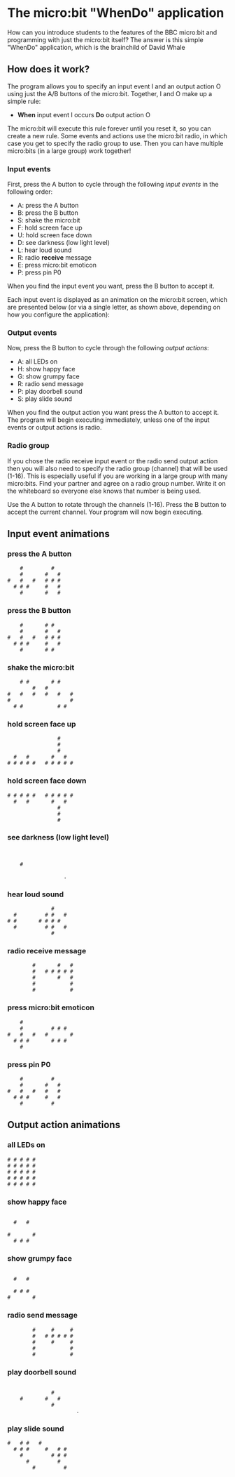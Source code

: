 # The micro:bit "WhenDo" application

How can you introduce students to the features of the BBC micro:bit
and programming with just the micro:bit itself? The answer is this
simple "WhenDo" application, which is the brainchild of David Whale 

## How does it work?

The program allows you to specify an input event I and an output action O 
using just the A/B buttons of the micro:bit. Together, I and O make up 
a simple rule: 

- **When** input event I occurs **Do** output action O

The micro:bit will execute this rule forever until you reset it, so you
can create a new rule. Some events and actions use the micro:bit
radio, in which case you get to specify the radio group to use. Then
you can have multiple micro:bits (in a large group) work together!

### Input events

First, press the A button to cycle through the following *input events*
in the following order:

- A: press the A button
- B: press the B button
- S: shake the micro:bit
- F: hold screen face up
- U: hold screen face down
- D: see darkness (low light level)
- L: hear loud sound
- R: radio **receive** message
- E: press micro:bit emoticon
- P: press pin P0

When you find the input event you want, press the B button to accept it.

Each input event is displayed as an animation on the micro:bit screen,
which are presented below (or via a single letter, as shown above, 
depending on how you configure the application):

### Output events

Now, press the B button to cycle through the following *output actions*:

- A: all LEDs on
- H: show happy face
- G: show grumpy face
- R: radio send message
- P: play doorbell sound
- S: play slide sound

When you find the output action you want press the A button to accept it.
The program will begin executing immediately, unless one of the input events 
or output actions is radio.

### Radio group

If you chose the radio receive input event or the radio send output action
then you will also need to specify the radio group (channel) that will be
used (1-16). This is especially useful if you are working in a large group with 
many micro:bits. Find your partner and agree on a radio group number. Write
it on the whiteboard so everyone else knows that number is being used.

Use the A button to rotate through the channels (1-16). Press the B button
to accept the current channel. Your program will now begin executing.

## Input event animations

### press the A button

```
    #         #   
    #       #   # 
#   #   #   # # # 
  # # #     #   #   
    #       #   # 
```

### press the B button

```
    #       # #   
    #       #   # 
#   #   #   # # # 
  # # #     #   #   
    #       # #   
```

### shake the micro:bit

```
    # #       # #       
        #   #         
#   #   #   #   #   #
#                   #
  # #           # # 
```

### hold screen face up

```
                #       
                #     
                #   
  #   #       #   #    
# # # # #   # # # # #
```

### hold screen face down

```
# # # # #   # # # # #   
  #   #       #   #   
                #   
                #   
                #   
```

### see darkness (low light level)

```
                      
                     
    #             
                  
                  .
```

### hear loud sound

```
              #       
  #         # #   #  
# #       # # # # 
  #         # #   #
              #   
```

### radio **receive** message

```
        #       #   #   
        #   # # # # #  
        #       #   #
        #           #
        #           #
```

### press micro:bit emoticon

```
    #             
    #         # # # 
#   #   #   #       #
  # # #       # # #   
    #             
```

### press pin P0

```
    #         #   
    #       #   # 
#   #   #   #   # 
  # # #     #   #   
    #         #   
```

## Output action animations

### all LEDs on

```
# # # # #             
# # # # #            
# # # # #         
# # # # #         
# # # # #         
```

### show happy face

```

  #   #              
                  
#       #         
  # # #           
```

### show grumpy face

```                  

  #   #              
                  
  # # #           
#       #         
```

### radio send message

```
        #     #     #   
        #   # # # # #  
        #     #     #
        #           #
        #           #
```

### play doorbell sound

```
                      
              #      
    #       #   # 
              #   
                      .
```

### play slide sound

```
#   # #   #           
  # # #     #   # #  
    #         # # #
      #         # 
        #         #
```
